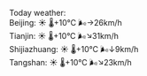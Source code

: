 Today weather:  
Beijing: ☀️   🌡️+10°C 🌬️→26km/h  
Tianjin: ☀️   🌡️+10°C 🌬️↘31km/h  
Shijiazhuang: ☀️   🌡️+10°C 🌬️↓9km/h  
Tangshan: ☀️   🌡️+10°C 🌬️↘23km/h  
